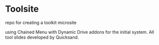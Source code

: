 # Toolsite
repo for creating a toolkit microsite 

using Chained Menu with Dynamic Drive addons for the initial system. All tool slides developed by Quicksand.